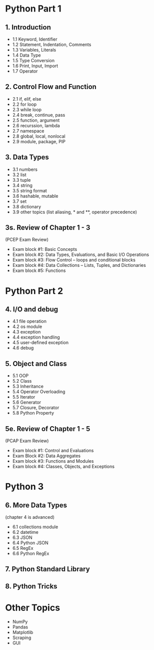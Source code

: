 # Python Part 1
## 1. Introduction
- 1.1 Keyword, Identifier
- 1.2 Statement, Indentation, Comments
- 1.3 Variables, Literals
- 1.4 Data Type
- 1.5 Type Conversion
- 1.6 Print, Input, Import
- 1.7 Operator

## 2. Control Flow and Function
- 2.1 if, elif, else
- 2.2 for loop
- 2.3 while loop
- 2.4 break, continue, pass
- 2.5 function, argument
- 2.6 recurssion, lambda
- 2.7 namespace
- 2.8 global, local, nonlocal
- 2.9 module, package, PIP

## 3. Data Types
- 3.1 numbers
- 3.2 list
- 3.3 tuple
- 3.4 string
- 3.5 string format
- 3.6 hashable, mutable
- 3.7 set
- 3.8 dictionary
- 3.9 other topics
(list aliasing, * and \*\*, operator precedence)

## 3s. Review of Chapter 1 - 3
(PCEP Exam Review)
- Exam block #1: Basic Concepts
- Exam block #2: Data Types, Evaluations, and Basic I/O Operations
- Exam block #3: Flow Control – loops and conditional blocks
- Exam block #4: Data Collections – Lists, Tuples, and Dictionaries
- Exam block #5: Functions

# Python Part 2

## 4. I/O and debug
- 4.1 file operation
- 4.2 os module
- 4.3 exception
- 4.4 exception handling
- 4.5 user-defined exception
- 4.6 debug

## 5. Object and Class
- 5.1 OOP
- 5.2 Class
- 5.3 Inheritance
- 5.4 Operator Overloading
- 5.5 Iterator
- 5.6 Generator
- 5.7 Closure, Decorator
- 5.8 Python Property

## 5e. Review of Chapter 1 - 5
(PCAP Exam Review)
- Exam block #1: Control and Evaluations
- Exam Block #2: Data Aggregates
- Exam block #3: Functions and Modules
- Exam block #4: Classes, Objects, and Exceptions

# Python 3

## 6. More Data Types
(chapter 4 is advanced)
- 6.1 collections module
- 6.2 datetime
- 6.3 JSON
- 6.4 Python JSON
- 6.5 RegEx
- 6.6 Python RegEx

## 7. Python Standard Library


## 8. Python Tricks


# Other Topics
- NumPy 
- Pandas
- Matplotlib
- Scraping
- GUI
